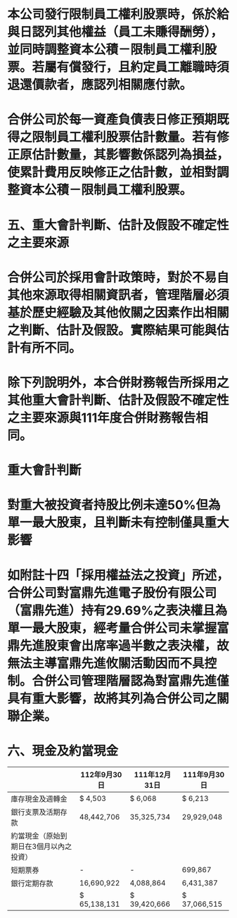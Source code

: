 # 本公司發行限制員工權利股票時，係於給與日認列其他權益（員工未賺得酬勞），並同時調整資本公積－限制員工權利股票。若屬有償發行，且約定員工離職時須退還價款者，應認列相關應付款。

# 合併公司於每一資產負債表日修正預期既得之限制員工權利股票估計數量。若有修正原估計數量，其影響數係認列為損益，使累計費用反映修正之估計數，並相對調整資本公積－限制員工權利股票。

# 五、重大會計判斷、估計及假設不確定性之主要來源

# 合併公司於採用會計政策時，對於不易自其他來源取得相關資訊者，管理階層必須基於歷史經驗及其他攸關之因素作出相關之判斷、估計及假設。實際結果可能與估計有所不同。

# 除下列說明外，本合併財務報告所採用之其他重大會計判斷、估計及假設不確定性之主要來源與111年度合併財務報告相同。

# 重大會計判斷

# 對重大被投資者持股比例未達50%但為單一最大股東，且判斷未有控制僅具重大影響

# 如附註十四「採用權益法之投資」所述，合併公司對富鼎先進電子股份有限公司（富鼎先進）持有29.69%之表決權且為單一最大股東，經考量合併公司未掌握富鼎先進股東會出席率過半數之表決權，故無法主導富鼎先進攸關活動因而不具控制。合併公司管理階層認為對富鼎先進僅具有重大影響，故將其列為合併公司之關聯企業。

# 六、現金及約當現金

| |112年9月30日|111年12月31日|111年9月30日|
|---|---|---|---|
|庫存現金及週轉金|$ 4,503|$ 6,068|$ 6,213|
|銀行支票及活期存款|48,442,706|35,325,734|29,929,048|
|約當現金（原始到期日在3個月以內之投資）| | | |
|短期票券|-|-|699,867|
|銀行定期存款|16,690,922|4,088,864|6,431,387|
| |$ 65,138,131|$ 39,420,666|$ 37,066,515|